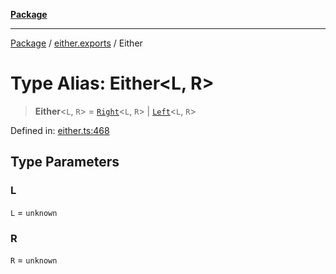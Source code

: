 [**Package**](../../README.md)

***

[Package](../../modules.md) / [either.exports](../README.md) / Either

# Type Alias: Either\<L, R\>

> **Either**\<`L`, `R`\> = [`Right`](../-internal-/classes/Right.md)\<`L`, `R`\> \| [`Left`](../-internal-/classes/Left.md)\<`L`, `R`\>

Defined in: [either.ts:468](https://github.com/AlexXanderGrib/monads-io/blob/d65e47796764202dffd7314b61c2ea9cedbb26e8/src/either.ts#L468)

## Type Parameters

### L

`L` = `unknown`

### R

`R` = `unknown`
